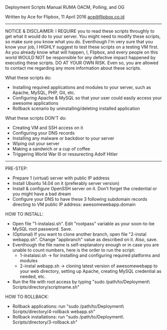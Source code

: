 Deployment Scripts Manual
RUMA OACM, Polling, and OG

Written by Ace for Flipbox, 11 April 2016
ace@flipbox.co.id

------------------------------

NOTICE & DISCLAIMER:
I REQUIRE you to read these scripts throughly to get what it would do to your server. You might need to modify these scripts, so make sure you know what you do.
Eventhough I'm very sure that you know your job, I HIGHLY suggest to test these scripts on a testing VM first.
As you already know what will happen, I, Flipbox, and every people on this world WOULD NOT be responsible for any defective impact happened by executing these scripts. DO AT YOUR OWN RISK. Even so, you are allowed to contact me regarding any more information about these scripts.

What these scripts do:
- Installing required applications and modules to your server, such as Apache, MySQL, PHP, Git, etc.
- Configuring Apache & MySQL so that your user could easily access your awesome applications
- Rollback scenario by uninstalling/deleting installed application

What these scripts DON'T do:
- Creating VM and SSH access on it
- Configuring your DNS records
- Installing any malware or backdoor to your server
- Wiping out your server
- Making a sandwich or a cup of coffee
- Triggering World War III or ressurecting Adolf Hitler

----

PRE-STEP:
- Prepare 1 (virtual) server with public IP address
- Install Ubuntu 14.04 on it (preferably server version)
- Install & configure OpenSSH server on it. Don't forget the credential or you might have a bad dream
- Configure your DNS to have these 3 following subdomain records directing to VM public IP address: awesomewebapp.domain

HOW TO INSTALL:
- Open file "1-instalasi.sh". Edit "rootpass" variable as your soon-to-be MySQL root password. Save.
- (Optional) If you want to clone another branch, open file "2-instal webapp.sh". Change "appbranch" value as described on it. Also, save.
- Eventhough the file name is self-explanatory enough or in case you are unable to count numbers, here is the order to run the script:
	- 1-instalasi.sh -> for installing and configuring required platforms and modules
	- 2-instal webapp.sh -> cloning latest version of awesomewebapp to your web directory, setting up Apache, creating MySQL credential as needed, etc.
- Run the file with root access by typing "sudo /path/to/Deployment\ Scripts/directory/scriptname.sh"

HOW TO ROLLBACK:
- Rollback applications: run "sudo /path/to/Deployment\ Scripts/directory/4-rollback webapp.sh"
- Rollback installations: run "sudo /path/to/Deployment\ Scripts/directory/3-rollback.sh"
